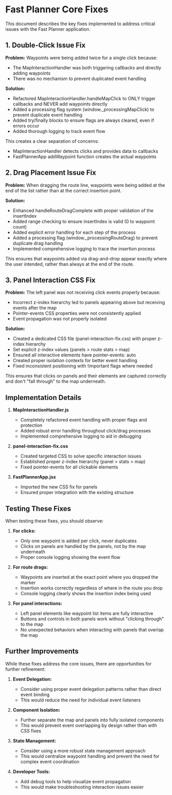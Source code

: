 # Fast Planner Core Fixes

This document describes the key fixes implemented to address critical issues with the Fast Planner application.

## 1. Double-Click Issue Fix

**Problem:** Waypoints were being added twice for a single click because:
- The MapInteractionHandler was both triggering callbacks and directly adding waypoints
- There was no mechanism to prevent duplicated event handling

**Solution:**
- Refactored MapInteractionHandler.handleMapClick to ONLY trigger callbacks and NEVER add waypoints directly
- Added a processing flag system (window._processingMapClick) to prevent duplicate event handling
- Added try/finally blocks to ensure flags are always cleared, even if errors occur
- Added thorough logging to track event flow

This creates a clear separation of concerns:
- MapInteractionHandler detects clicks and provides data to callbacks
- FastPlannerApp addWaypoint function creates the actual waypoints

## 2. Drag Placement Issue Fix

**Problem:** When dragging the route line, waypoints were being added at the end of the list rather than at the correct insertion point.

**Solution:**
- Enhanced handleRouteDragComplete with proper validation of the insertIndex
- Added range checking to ensure insertIndex is valid (0 to waypoint count)
- Added explicit error handling for each step of the process
- Added a processing flag (window._processingRouteDrag) to prevent duplicate drag handling
- Implemented comprehensive logging to trace the insertion process

This ensures that waypoints added via drag-and-drop appear exactly where the user intended, rather than always at the end of the route.

## 3. Panel Interaction CSS Fix

**Problem:** The left panel was not receiving click events properly because:
- Incorrect z-index hierarchy led to panels appearing above but receiving events after the map
- Pointer-events CSS properties were not consistently applied
- Event propagation was not properly isolated

**Solution:**
- Created a dedicated CSS file (panel-interaction-fix.css) with proper z-index hierarchy
- Set explicit z-index values (panels > route stats > map)
- Ensured all interactive elements have pointer-events: auto
- Created proper isolation contexts for better event handling
- Fixed inconsistent positioning with !important flags where needed

This ensures that clicks on panels and their elements are captured correctly and don't "fall through" to the map underneath.

## Implementation Details

1. **MapInteractionHandler.js**
   - Completely refactored event handling with proper flags and protection
   - Added robust error handling throughout click/drag processes
   - Implemented comprehensive logging to aid in debugging

2. **panel-interaction-fix.css**
   - Created targeted CSS to solve specific interaction issues
   - Established proper z-index hierarchy (panel > stats > map)
   - Fixed pointer-events for all clickable elements

3. **FastPlannerApp.jsx**
   - Imported the new CSS fix for panels
   - Ensured proper integration with the existing structure

## Testing These Fixes

When testing these fixes, you should observe:

1. **For clicks:**
   - Only one waypoint is added per click, never duplicates
   - Clicks on panels are handled by the panels, not by the map underneath
   - Proper console logging showing the event flow

2. **For route drags:**
   - Waypoints are inserted at the exact point where you dropped the marker
   - Insertion works correctly regardless of where in the route you drop
   - Console logging clearly shows the insertion index being used

3. **For panel interactions:**
   - Left panel elements like waypoint list items are fully interactive
   - Buttons and controls in both panels work without "clicking through" to the map
   - No unexpected behaviors when interacting with panels that overlap the map

## Further Improvements

While these fixes address the core issues, there are opportunities for further refinement:

1. **Event Delegation:**
   - Consider using proper event delegation patterns rather than direct event binding
   - This would reduce the need for individual event listeners

2. **Component Isolation:**
   - Further separate the map and panels into fully isolated components
   - This would prevent event overlapping by design rather than with CSS fixes

3. **State Management:**
   - Consider using a more robust state management approach
   - This would centralize waypoint handling and prevent the need for complex event coordination

4. **Developer Tools:**
   - Add debug tools to help visualize event propagation
   - This would make troubleshooting interaction issues easier
